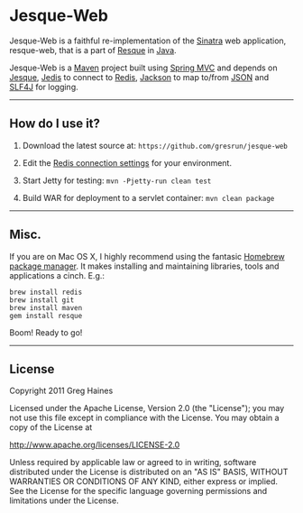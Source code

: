 Jesque-Web
==========

Jesque-Web is a faithful re-implementation of the [Sinatra](http://www.sinatrarb.com/) web application, resque-web, that is a part of [Resque](https://github.com/defunkt/resque) in [Java](http://www.oracle.com/technetwork/java/index.html).

Jesque-Web is a [Maven](http://maven.apache.org/) project built using [Spring MVC](http://static.springsource.org/spring/docs/3.0.x/spring-framework-reference/html/mvc.html) and depends on [Jesque](https://github.com/gresrun/jesque), [Jedis](https://github.com/xetorthio/jedis) to connect to [Redis](http://redis.io/), [Jackson](http://jackson.codehaus.org/) to map to/from [JSON](http://www.json.org/) and [SLF4J](http://www.slf4j.org/) for logging.

***

How do I use it?
----------------
1. Download the latest source at: `https://github.com/gresrun/jesque-web`
1. Edit the [Redis connection settings](https://github.com/gresrun/jesque-web/blob/master/src/main/resources/META-INF/spring/redis.properties) for your environment.

1. Start Jetty for testing: `mvn -Pjetty-run clean test`
1. Build WAR for deployment to a servlet container: `mvn clean package`

***

Misc.
-----

If you are on Mac OS X, I highly recommend using the fantasic [Homebrew package manager](https://github.com/mxcl/homebrew). It makes installing and maintaining libraries, tools and applications a cinch. E.g.:

	brew install redis
	brew install git
	brew install maven
	gem install resque
Boom! Ready to go!

***

License
-------
Copyright 2011 Greg Haines

Licensed under the Apache License, Version 2.0 (the "License");
you may not use this file except in compliance with the License.
You may obtain a copy of the License at

   <http://www.apache.org/licenses/LICENSE-2.0>

Unless required by applicable law or agreed to in writing, software
distributed under the License is distributed on an "AS IS" BASIS,
WITHOUT WARRANTIES OR CONDITIONS OF ANY KIND, either express or implied.
See the License for the specific language governing permissions and
limitations under the License.

